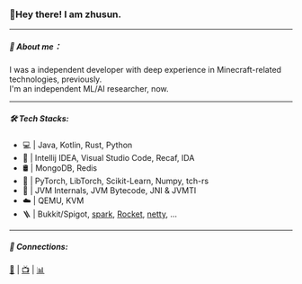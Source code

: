### **👋Hey there! I am zhusun.**

------

##### **👤 About me：**

I was a independent developer with deep experience in Minecraft-related technologies, previously.<br>
I'm an independent ML/AI researcher, now.

------

##### **🛠️ Tech Stacks:**

- 💻  | Java, Kotlin, Rust, Python
- 🔧  | Intellij IDEA, Visual Studio Code, Recaf, IDA
- 🛢  | MongoDB, Redis
- 🤖  | PyTorch, LibTorch, Scikit-Learn, Numpy, tch-rs
- 🥷  | JVM Internals, JVM Bytecode, JNI & JVMTI
- ☁️  | QEMU, KVM
- 🪜  | Bukkit/Spigot, [spark](https://github.com/perwendel/spark), [Rocket](https://github.com/rwf2/Rocket), [netty](https://github.com/netty/netty), ...

---

##### 📮 Connections:

[📧](mailto:zhusun@coronagames.net) | [📺](https://space.bilibili.com/264360809) | [📊](https://www.kaggle.com/zhusun890)
